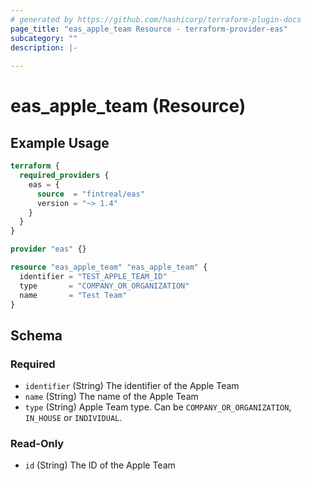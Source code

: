 ```yaml
---
# generated by https://github.com/hashicorp/terraform-plugin-docs
page_title: "eas_apple_team Resource - terraform-provider-eas"
subcategory: ""
description: |-
  
---
```


# eas_apple_team (Resource)



## Example Usage

```terraform
terraform {
  required_providers {
    eas = {
      source  = "fintreal/eas"
      version = "~> 1.4"
    }
  }
}

provider "eas" {}

resource "eas_apple_team" "eas_apple_team" {
  identifier = "TEST_APPLE_TEAM_ID"
  type       = "COMPANY_OR_ORGANIZATION"
  name       = "Test Team"
}
```

<!-- schema generated by tfplugindocs -->
## Schema

### Required

- `identifier` (String) The identifier of the Apple Team
- `name` (String) The name of the Apple Team
- `type` (String) Apple Team type. Can be `COMPANY_OR_ORGANIZATION`, `IN_HOUSE` or `INDIVIDUAL`.

### Read-Only

- `id` (String) The ID of the Apple Team
